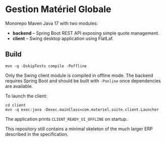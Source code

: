 # Gestion Matériel Globale

Monorepo Maven Java 17 with two modules:

- **backend** – Spring Boot REST API exposing simple quote management.
- **client** – Swing desktop application using FlatLaf.

## Build

```
mvn -q -DskipTests compile -Poffline
```

Only the Swing client module is compiled in offline mode. The backend requires
Spring Boot and should be built with `-Ponline` once dependencies are
available.

To launch the client:
```
cd client
mvn -q exec:java -Dexec.mainClass=com.materiel.suite.client.Launcher
```
The application prints `CLIENT_READY_UI_OFFLINE` on startup.

This repository still contains a minimal skeleton of the much larger ERP
described in the specification.
